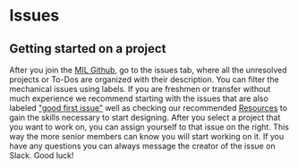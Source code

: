 # Issues
 

## Getting started on a project
After you join the [MIL Github](https://github.com/uf-mil/mil), go to the issues tab, where all the unresolved projects or To-Dos are organized with their description. You can filter the mechanical issues using labels. If you are freshmen or transfer without much experience we recommend starting with the issues that are also labeled ["good first issue"](https://github.com/uf-mil/mil/issues?q=is%3Aopen+is%3Aissue+label%3A%22good+first+issue%22) well as checking our recommended [Resources](resources) to gain the skills necessary to start designing. After you select a project that you want to work on, you can assign yourself to that issue on the right. This way the more senior members can know you will start working on it. If you have any questions you can always message the creator of the issue on Slack. Good luck!

